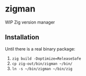 # zigman

WIP Zig version manager

## Installation

Until there is a real binary package:

1. `zig build -Doptimize=ReleaseSafe`
2. `cp zig-out/bin/zigman ~/bin/`
3. `ln -s ~/bin/zigman ~/bin/zig`
